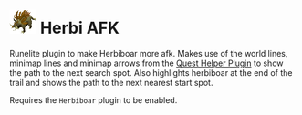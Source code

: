 # ![Herbi](icon.png) Herbi AFK
Runelite plugin to make Herbiboar more afk. Makes use of the world lines, minimap lines and minimap arrows from the [Quest Helper Plugin](https://github.com/Zoinkwiz/quest-helper) to show the path to the next search spot. Also highlights herbiboar at the end of the trail and shows the path to the next nearest start spot.

Requires the `Herbiboar` plugin to be enabled.
